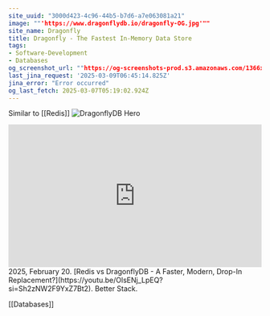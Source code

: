 ```yaml
---
site_uuid: "3000d423-4c96-44b5-b7d6-a7e063081a21"
image: ""'https://www.dragonflydb.io/dragonfly-OG.jpg'""
site_name: Dragonfly
title: Dragonfly - The Fastest In-Memory Data Store
tags:
- Software-Development
- Databases
og_screenshot_url: ""https://og-screenshots-prod.s3.amazonaws.com/1366x768/80/false/726d774f288ee4d541376fd94a2b388f887468a19755795cff1fc8e0107763e9.jpeg""
last_jina_request: '2025-03-09T06:45:14.825Z'
jina_error: "Error occurred"
og_last_fetch: 2025-03-07T05:19:02.924Z
---
```

Similar to [[Redis]]
![DragonflyDB Hero](https://i.imgur.com/XEncpr6.png)

<iframe 
  style="aspect-ratio:16/9;width:100%;height:auto" 
  src="https://www.youtube.com/embed/OlsENj_LpEQ?si=Sh2zNW2F9YxZ7Bt2" 
  title="YouTube video player" 
  frameborder="0" 
  allow="accelerometer; autoplay; clipboard-write; encrypted-media; gyroscope; picture-in-picture; web-share" 
  referrerpolicy="strict-origin-when-cross-origin" 
  allowfullscreen
></iframe>
2025, February 20. [Redis vs DragonflyDB - A Faster, Modern, Drop-In Replacement?](https://youtu.be/OlsENj_LpEQ?si=Sh2zNW2F9YxZ7Bt2). Better Stack.

[[Databases]]

